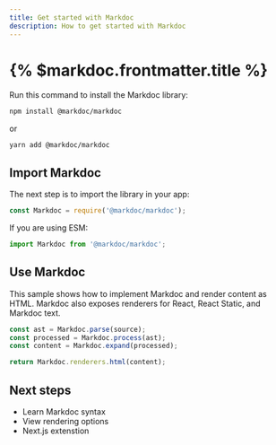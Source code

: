 ```yaml
---
title: Get started with Markdoc
description: How to get started with Markdoc
---
```

# {% $markdoc.frontmatter.title %}

Run this command to install the Markdoc library:

```bash
npm install @markdoc/markdoc
```

or

```
yarn add @markdoc/markdoc
```

## Import Markdoc 

The next step is to import the library in your app: 

```js
const Markdoc = require('@markdoc/markdoc');
```

If you are using ESM:

```js
import Markdoc from '@markdoc/markdoc';
```

## Use Markdoc

This sample shows how to implement Markdoc and render content as HTML. Markdoc also exposes renderers for React, React Static, and Markdoc text.

```js
const ast = Markdoc.parse(source);
const processed = Markdoc.process(ast);
const content = Markdoc.expand(processed);

return Markdoc.renderers.html(content);
```
## Next steps

* Learn Markdoc syntax
* View rendering options
* Next.js extenstion
